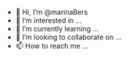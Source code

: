 - 👋 Hi, I’m @marinaBers
- 👀 I’m interested in ...
- 🌱 I’m currently learning ...
- 💞️ I’m looking to collaborate on ...
- 📫 How to reach me ...

<!---
marinaBers/marinaBers is a ✨ special ✨ repository because its `README.md` (this file) appears on your GitHub profile.
You can click the Preview link to take a look at your changes.
--->
